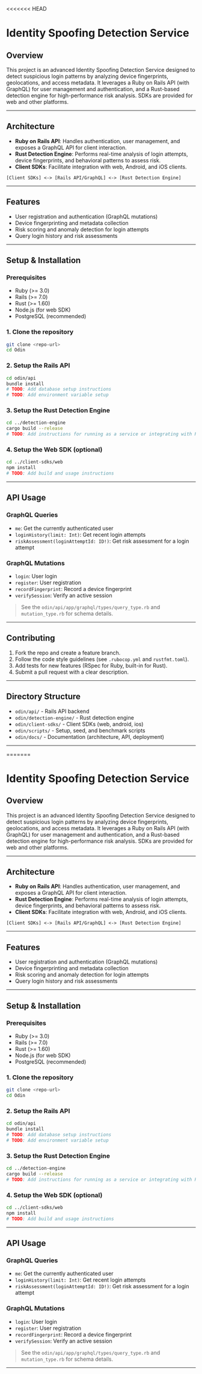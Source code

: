 <<<<<<< HEAD
# Identity Spoofing Detection Service

## Overview

This project is an advanced Identity Spoofing Detection Service designed to detect suspicious login patterns by analyzing device fingerprints, geolocations, and access metadata. It leverages a Ruby on Rails API (with GraphQL) for user management and authentication, and a Rust-based detection engine for high-performance risk analysis. SDKs are provided for web and other platforms.

---

## Architecture

- **Ruby on Rails API**: Handles authentication, user management, and exposes a GraphQL API for client interaction.
- **Rust Detection Engine**: Performs real-time analysis of login attempts, device fingerprints, and behavioral patterns to assess risk.
- **Client SDKs**: Facilitate integration with web, Android, and iOS clients.

```
[Client SDKs] <-> [Rails API/GraphQL] <-> [Rust Detection Engine]
```

---

## Features

- User registration and authentication (GraphQL mutations)
- Device fingerprinting and metadata collection
- Risk scoring and anomaly detection for login attempts
- Query login history and risk assessments

---

## Setup & Installation

### Prerequisites
- Ruby (>= 3.0)
- Rails (>= 7.0)
- Rust (>= 1.60)
- Node.js (for web SDK)
- PostgreSQL (recommended)

### 1. Clone the repository
```sh
git clone <repo-url>
cd Odin
```

### 2. Setup the Rails API
```sh
cd odin/api
bundle install
# TODO: Add database setup instructions
# TODO: Add environment variable setup
```

### 3. Setup the Rust Detection Engine
```sh
cd ../detection-engine
cargo build --release
# TODO: Add instructions for running as a service or integrating with Rails
```

### 4. Setup the Web SDK (optional)
```sh
cd ../client-sdks/web
npm install
# TODO: Add build and usage instructions
```

---

## API Usage

### GraphQL Queries
- `me`: Get the currently authenticated user
- `loginHistory(limit: Int)`: Get recent login attempts
- `riskAssessment(loginAttemptId: ID!)`: Get risk assessment for a login attempt

### GraphQL Mutations
- `login`: User login
- `register`: User registration
- `recordFingerprint`: Record a device fingerprint
- `verifySession`: Verify an active session

> See the `odin/api/app/graphql/types/query_type.rb` and `mutation_type.rb` for schema details.

---

## Contributing

1. Fork the repo and create a feature branch.
2. Follow the code style guidelines (see `.rubocop.yml` and `rustfmt.toml`).
3. Add tests for new features (RSpec for Ruby, built-in for Rust).
4. Submit a pull request with a clear description.

---

## Directory Structure

- `odin/api/` - Rails API backend
- `odin/detection-engine/` - Rust detection engine
- `odin/client-sdks/` - Client SDKs (web, android, ios)
- `odin/scripts/` - Setup, seed, and benchmark scripts
- `odin/docs/` - Documentation (architecture, API, deployment)

---

=======
# Identity Spoofing Detection Service

## Overview

This project is an advanced Identity Spoofing Detection Service designed to detect suspicious login patterns by analyzing device fingerprints, geolocations, and access metadata. It leverages a Ruby on Rails API (with GraphQL) for user management and authentication, and a Rust-based detection engine for high-performance risk analysis. SDKs are provided for web and other platforms.

---

## Architecture

- **Ruby on Rails API**: Handles authentication, user management, and exposes a GraphQL API for client interaction.
- **Rust Detection Engine**: Performs real-time analysis of login attempts, device fingerprints, and behavioral patterns to assess risk.
- **Client SDKs**: Facilitate integration with web, Android, and iOS clients.

```
[Client SDKs] <-> [Rails API/GraphQL] <-> [Rust Detection Engine]
```

---

## Features

- User registration and authentication (GraphQL mutations)
- Device fingerprinting and metadata collection
- Risk scoring and anomaly detection for login attempts
- Query login history and risk assessments

---

## Setup & Installation

### Prerequisites
- Ruby (>= 3.0)
- Rails (>= 7.0)
- Rust (>= 1.60)
- Node.js (for web SDK)
- PostgreSQL (recommended)

### 1. Clone the repository
```sh
git clone <repo-url>
cd Odin
```

### 2. Setup the Rails API
```sh
cd odin/api
bundle install
# TODO: Add database setup instructions
# TODO: Add environment variable setup
```

### 3. Setup the Rust Detection Engine
```sh
cd ../detection-engine
cargo build --release
# TODO: Add instructions for running as a service or integrating with Rails
```

### 4. Setup the Web SDK (optional)
```sh
cd ../client-sdks/web
npm install
# TODO: Add build and usage instructions
```

---

## API Usage

### GraphQL Queries
- `me`: Get the currently authenticated user
- `loginHistory(limit: Int)`: Get recent login attempts
- `riskAssessment(loginAttemptId: ID!)`: Get risk assessment for a login attempt

### GraphQL Mutations
- `login`: User login
- `register`: User registration
- `recordFingerprint`: Record a device fingerprint
- `verifySession`: Verify an active session

> See the `odin/api/app/graphql/types/query_type.rb` and `mutation_type.rb` for schema details.

---
